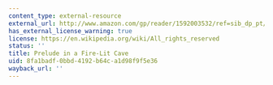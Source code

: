 ```yaml
---
content_type: external-resource
external_url: http://www.amazon.com/gp/reader/1592003532/ref=sib_dp_pt/002-2497443-8587200
has_external_license_warning: true
license: https://en.wikipedia.org/wiki/All_rights_reserved
status: ''
title: Prelude in a Fire-Lit Cave
uid: 8fa1badf-0bbd-4192-b64c-a1d98f9f5e36
wayback_url: ''
---
```

